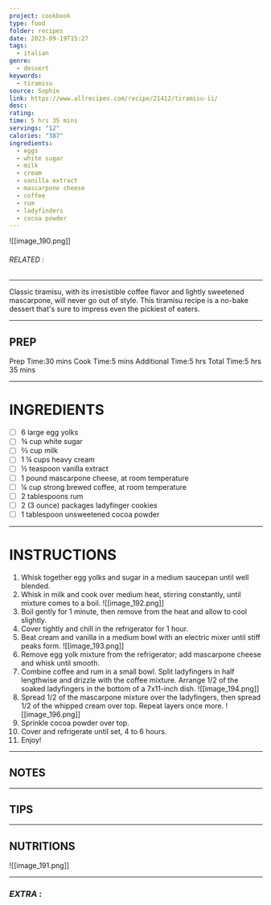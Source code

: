```yaml
---
project: cookbook
type: food
folder: recipes
date: 2023-09-19T15:27
tags:
  - italian
genre:
  - dessert
keywords:
  - tiramisu
source: Sophie
link: https://www.allrecipes.com/recipe/21412/tiramisu-ii/
desc: 
rating: 
time: 5 hrs 35 mins
servings: "12"
calories: "387"
ingredients:
  - eggs
  - white sugar
  - milk
  - cream
  - vanilla extract
  - mascarpone cheese
  - coffee
  - rum
  - ladyfinders
  - cocoa powder
---
```


![[image_190.png]]
###### *RELATED* : 
---
Classic tiramisu, with its irresistible coffee flavor and lightly sweetened mascarpone, will never go out of style. This tiramisu recipe is a no-bake dessert that's sure to impress even the pickiest of eaters.

---
## PREP

Prep Time:30 mins
Cook Time:5 mins
Additional Time:5 hrs
Total Time:5 hrs 35 mins

---
# INGREDIENTS

- [ ] 6 large egg yolks
- [ ] ¾ cup white sugar
- [ ] ⅔ cup milk
- [ ] 1 ¼ cups heavy cream
- [ ] ½ teaspoon vanilla extract
- [ ] 1 pound mascarpone cheese, at room temperature
- [ ] ¼ cup strong brewed coffee, at room temperature
- [ ] 2 tablespoons rum
- [ ] 2 (3 ounce) packages ladyfinger cookies
- [ ] 1 tablespoon unsweetened cocoa powder

---
# INSTRUCTIONS

1. Whisk together egg yolks and sugar in a medium saucepan until well blended.
2. Whisk in milk and cook over medium heat, stirring constantly, until mixture comes to a boil.
![[image_192.png]]
3. Boil gently for 1 minute, then remove from the heat and allow to cool slightly.
4. Cover tightly and chill in the refrigerator for 1 hour.
5. Beat cream and vanilla in a medium bowl with an electric mixer until stiff peaks form.
![[image_193.png]]
6. Remove egg yolk mixture from the refrigerator; add mascarpone cheese and whisk until smooth.
7. Combine coffee and rum in a small bowl. Split ladyfingers in half lengthwise and drizzle with the coffee mixture. Arrange 1/2 of the soaked ladyfingers in the bottom of a 7x11-inch dish.
![[image_194.png]]
8. Spread 1/2 of the mascarpone mixture over the ladyfingers, then spread 1/2 of the whipped cream over top. Repeat layers once more.
![[image_196.png]]
9. Sprinkle cocoa powder over top.
10. Cover and refrigerate until set, 4 to 6 hours.
11. Enjoy!

---
## NOTES



---
## TIPS



---
## NUTRITIONS

![[image_191.png]]

---
### *EXTRA* :



